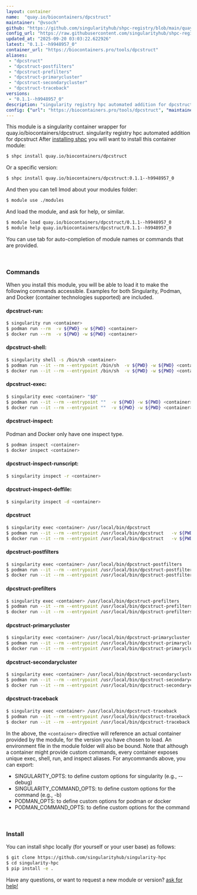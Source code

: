 ```yaml
---
layout: container
name:  "quay.io/biocontainers/dpcstruct"
maintainer: "@vsoch"
github: "https://github.com/singularityhub/shpc-registry/blob/main/quay.io/biocontainers/dpcstruct/container.yaml"
config_url: "https://raw.githubusercontent.com/singularityhub/shpc-registry/main/quay.io/biocontainers/dpcstruct/container.yaml"
updated_at: "2025-09-20 03:03:22.622926"
latest: "0.1.1--h9948957_0"
container_url: "https://biocontainers.pro/tools/dpcstruct"
aliases:
 - "dpcstruct"
 - "dpcstruct-postfilters"
 - "dpcstruct-prefilters"
 - "dpcstruct-primarycluster"
 - "dpcstruct-secondarycluster"
 - "dpcstruct-traceback"
versions:
 - "0.1.1--h9948957_0"
description: "singularity registry hpc automated addition for dpcstruct"
config: {"url": "https://biocontainers.pro/tools/dpcstruct", "maintainer": "@vsoch", "description": "singularity registry hpc automated addition for dpcstruct", "latest": {"0.1.1--h9948957_0": "sha256:335be7f0625002e142be64084a6c634b4636436b2028dc1f8908add2795a17bd"}, "tags": {"0.1.1--h9948957_0": "sha256:335be7f0625002e142be64084a6c634b4636436b2028dc1f8908add2795a17bd"}, "docker": "quay.io/biocontainers/dpcstruct", "aliases": {"dpcstruct": "/usr/local/bin/dpcstruct", "dpcstruct-postfilters": "/usr/local/bin/dpcstruct-postfilters", "dpcstruct-prefilters": "/usr/local/bin/dpcstruct-prefilters", "dpcstruct-primarycluster": "/usr/local/bin/dpcstruct-primarycluster", "dpcstruct-secondarycluster": "/usr/local/bin/dpcstruct-secondarycluster", "dpcstruct-traceback": "/usr/local/bin/dpcstruct-traceback"}}
---
```


This module is a singularity container wrapper for quay.io/biocontainers/dpcstruct.
singularity registry hpc automated addition for dpcstruct
After [installing shpc](#install) you will want to install this container module:


```bash
$ shpc install quay.io/biocontainers/dpcstruct
```

Or a specific version:

```bash
$ shpc install quay.io/biocontainers/dpcstruct:0.1.1--h9948957_0
```

And then you can tell lmod about your modules folder:

```bash
$ module use ./modules
```

And load the module, and ask for help, or similar.

```bash
$ module load quay.io/biocontainers/dpcstruct/0.1.1--h9948957_0
$ module help quay.io/biocontainers/dpcstruct/0.1.1--h9948957_0
```

You can use tab for auto-completion of module names or commands that are provided.

<br>

### Commands

When you install this module, you will be able to load it to make the following commands accessible.
Examples for both Singularity, Podman, and Docker (container technologies supported) are included.

#### dpcstruct-run:

```bash
$ singularity run <container>
$ podman run --rm  -v ${PWD} -w ${PWD} <container>
$ docker run --rm  -v ${PWD} -w ${PWD} <container>
```

#### dpcstruct-shell:

```bash
$ singularity shell -s /bin/sh <container>
$ podman run --it --rm --entrypoint /bin/sh  -v ${PWD} -w ${PWD} <container>
$ docker run --it --rm --entrypoint /bin/sh  -v ${PWD} -w ${PWD} <container>
```

#### dpcstruct-exec:

```bash
$ singularity exec <container> "$@"
$ podman run --it --rm --entrypoint ""  -v ${PWD} -w ${PWD} <container> "$@"
$ docker run --it --rm --entrypoint ""  -v ${PWD} -w ${PWD} <container> "$@"
```

#### dpcstruct-inspect:

Podman and Docker only have one inspect type.

```bash
$ podman inspect <container>
$ docker inspect <container>
```

#### dpcstruct-inspect-runscript:

```bash
$ singularity inspect -r <container>
```

#### dpcstruct-inspect-deffile:

```bash
$ singularity inspect -d <container>
```


#### dpcstruct

```bash
$ singularity exec <container> /usr/local/bin/dpcstruct
$ podman run --it --rm --entrypoint /usr/local/bin/dpcstruct   -v ${PWD} -w ${PWD} <container> -c " $@"
$ docker run --it --rm --entrypoint /usr/local/bin/dpcstruct   -v ${PWD} -w ${PWD} <container> -c " $@"
```


#### dpcstruct-postfilters

```bash
$ singularity exec <container> /usr/local/bin/dpcstruct-postfilters
$ podman run --it --rm --entrypoint /usr/local/bin/dpcstruct-postfilters   -v ${PWD} -w ${PWD} <container> -c " $@"
$ docker run --it --rm --entrypoint /usr/local/bin/dpcstruct-postfilters   -v ${PWD} -w ${PWD} <container> -c " $@"
```


#### dpcstruct-prefilters

```bash
$ singularity exec <container> /usr/local/bin/dpcstruct-prefilters
$ podman run --it --rm --entrypoint /usr/local/bin/dpcstruct-prefilters   -v ${PWD} -w ${PWD} <container> -c " $@"
$ docker run --it --rm --entrypoint /usr/local/bin/dpcstruct-prefilters   -v ${PWD} -w ${PWD} <container> -c " $@"
```


#### dpcstruct-primarycluster

```bash
$ singularity exec <container> /usr/local/bin/dpcstruct-primarycluster
$ podman run --it --rm --entrypoint /usr/local/bin/dpcstruct-primarycluster   -v ${PWD} -w ${PWD} <container> -c " $@"
$ docker run --it --rm --entrypoint /usr/local/bin/dpcstruct-primarycluster   -v ${PWD} -w ${PWD} <container> -c " $@"
```


#### dpcstruct-secondarycluster

```bash
$ singularity exec <container> /usr/local/bin/dpcstruct-secondarycluster
$ podman run --it --rm --entrypoint /usr/local/bin/dpcstruct-secondarycluster   -v ${PWD} -w ${PWD} <container> -c " $@"
$ docker run --it --rm --entrypoint /usr/local/bin/dpcstruct-secondarycluster   -v ${PWD} -w ${PWD} <container> -c " $@"
```


#### dpcstruct-traceback

```bash
$ singularity exec <container> /usr/local/bin/dpcstruct-traceback
$ podman run --it --rm --entrypoint /usr/local/bin/dpcstruct-traceback   -v ${PWD} -w ${PWD} <container> -c " $@"
$ docker run --it --rm --entrypoint /usr/local/bin/dpcstruct-traceback   -v ${PWD} -w ${PWD} <container> -c " $@"
```



In the above, the `<container>` directive will reference an actual container provided
by the module, for the version you have chosen to load. An environment file in the
module folder will also be bound. Note that although a container
might provide custom commands, every container exposes unique exec, shell, run, and
inspect aliases. For anycommands above, you can export:

 - SINGULARITY_OPTS: to define custom options for singularity (e.g., --debug)
 - SINGULARITY_COMMAND_OPTS: to define custom options for the command (e.g., -b)
 - PODMAN_OPTS: to define custom options for podman or docker
 - PODMAN_COMMAND_OPTS: to define custom options for the command

<br>

### Install

You can install shpc locally (for yourself or your user base) as follows:

```bash
$ git clone https://github.com/singularityhub/singularity-hpc
$ cd singularity-hpc
$ pip install -e .
```

Have any questions, or want to request a new module or version? [ask for help!](https://github.com/singularityhub/singularity-hpc/issues)